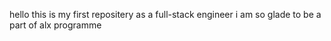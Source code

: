 hello this is my first repositery as a full-stack engineer i am so glade to be a part of alx programme 
